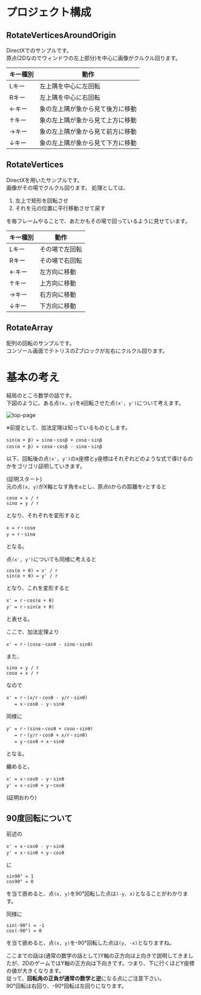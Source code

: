 # プロジェクト構成
## RotateVerticesAroundOrigin
DirectXでのサンプルです。  
原点(2Dなのでウィンドウの左上部分)を中心に画像がクルクル回ります。

|キー種別|動作|
|---|---|
|Lキー|左上隅を中心に左回転|
|Rキー|左上隅を中心に右回転|
|←キー|象の左上隅が象から見て後方に移動|
|↑キー|象の左上隅が象から見て上方に移動|
|→キー|象の左上隅が象から見て前方に移動|
|↓キー|象の左上隅が象から見て下方に移動|

## RotateVertices
DirectXを用いたサンプルです。  
画像がその場でクルクル回ります。
処理としては、
1. 左上で矩形を回転させ
2. それを元の位置に平行移動させて戻す

を毎フレームやることで、あたかもその場で回っているように見せています。

|キー種別|動作|
|---|---|
|Lキー|その場で左回転|
|Rキー|その場で右回転|
|←キー|左方向に移動|
|↑キー|上方向に移動|
|→キー|右方向に移動|
|↓キー|下方向に移動|

## RotateArray
配列の回転のサンプルです。  
コンソール画面でテトリスのZブロックが左右にクルクル回ります。

# 基本の考え
結局のところ数学の話です。  
下図のように、ある点`(x, y)`を`θ`回転させた点`(x', y')`について考えます。

![top-page](https://raw.githubusercontent.com/human-osaka-game-2019/rotation/images/回転.png)

※前提として、加法定理は知っているものとします。
```
sin(α + β) = sinα・cosβ + cosα・sinβ
cos(α + β) = cosα・cosβ - sinα・sinβ
```

以下、回転後の点`(x', y')`のx座標とy座標はそれぞれどのような式で導けるのかをゴリゴリ証明していきます。

(証明スタート)  
元の点`(x, y)`がX軸となす角を`α`とし、原点`O`からの距離を`r`とすると
```
cosα = x / r
sinα = y / r
```
となり、それぞれを変形すると
```
x = r・cosα
y = r・sinα
```
となる。

点`(x', y')`についても同様に考えると
```
cos(α + θ) = x' / r
sin(α + θ) = y' / r
```
となり、これを変形すると
```
x' = r・cos(α + θ)
y' = r・sin(α + θ)
```
と表せる。

ここで、加法定理より
```
x' = r・(cosα・cosθ - sinα・sinθ)
```
また、
```
sinα = y / r
cosα = x / r
```
なので
```
x' = r・(x/r・cosθ - y/r・sinθ)
   = x・cosθ - y・sinθ
```
同様に
```
y' = r・(sinα・cosθ + cosα・sinθ)
   = r・(y/r・cosθ + x/r・sinθ)
   = y・cosθ + x・sinθ
```
となる。

纏めると、
```
x' = x・cosθ - y・sinθ
y' = x・sinθ + y・cosθ 
```
(証明おわり)

## 90度回転について
前述の
```
x' = x・cosθ - y・sinθ
y' = x・sinθ + y・cosθ 
```
に
```
sin90° = 1
cos90° = 0
```
を当て嵌めると、点`(x, y)`を90°回転した点は`(-y, x)`となることがわかります。  

同様に
```
sin(-90°) = -1
cos(-90°) = 0
```
を当て嵌めると、点`(x, y)`を-90°回転した点は`(y, -x)`となりますね。

ここまでの話は(通常の数学の話として)Y軸の正方向は上向きで説明してきましたが、2DのゲームではY軸の正方向は下向きです。つまり、下に行くほどY座標の値が大きくなります。  
従って、**回転角の正負が通常の数学と逆**になる点にご注意下さい。  
90°回転は右回り、-90°回転は左回りになります。

